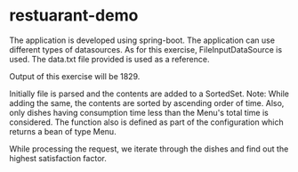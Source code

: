 # restuarant-demo

The application is developed using spring-boot. The application can use different types of datasources. As for this exercise, 
FileInputDataSource is used. The data.txt file provided is used as a reference.

Output of this exercise will be 1829.

Initially file is parsed and the contents are added to a SortedSet. Note: While adding the same, the contents are sorted by ascending order of time.
Also, only dishes having consumption time less than the Menu's total time is considered. The function also is defined as part of the configuration which
returns a bean of type Menu.

While processing the request, we iterate through the dishes and find out the highest satisfaction factor.
